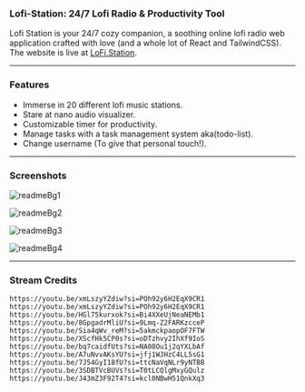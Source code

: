 ### Lofi-Station: 24/7 Lofi Radio & Productivity Tool

Lofi Station is your 24/7 cozy companion, a soothing online lofi radio web application crafted with love (and a whole lot of React and TailwindCSS). The website is live at [LoFi.Station](https://lofistation.vercel.app/).

---

### Features

- Immerse in 20 different lofi music stations.
- Stare at nano audio visualizer.
- Customizable timer for productivity.
- Manage tasks with a task management system aka(todo-list).
- Change username (To give that personal touch!).

---

### Screenshots

![readmeBg1](https://github.com/user-attachments/assets/e0d374f0-2e3c-4fbd-bde9-f6a5458b37b2)


![readmeBg2](https://github.com/user-attachments/assets/8f8bdb3f-7ecb-4007-8248-f471b89b4387)


![readmeBg3](https://github.com/user-attachments/assets/76c483ea-90ec-4172-9911-e362fa6dd704)


![readmeBg4](https://github.com/user-attachments/assets/8d237d1c-d800-4c6c-a1e0-8b90733e22b6)


---

### Stream Credits

```
https://youtu.be/xmLszyYZdiw?si=POh92y6H2EqX9CR1
https://youtu.be/xmLszyYZdiw?si=POh92y6H2EqX9CR1
https://youtu.be/HGl75kurxok?si=Bi4XXeUjNeaNEMb1
https://youtu.be/8GpgadrMliU?si=9Lmq-Z2FARKzcceP
https://youtu.be/Sia4qWv_reM?si=5akmckpaopOF7FTW
https://youtu.be/XScfHk5CP0s?si=oDTzhvy2IhXf9IoS
https://youtu.be/bq7caidfUts?si=NA08Ou1j2qYXLbAf
https://youtu.be/A7uNvvAKsYU?si=jfj1WJHzC4LL5sG1
https://youtu.be/7J54GyI18fU?si=ttcNaVqNLr9yNTBB
https://youtu.be/3SDBTVcBUVs?si=T0tLCQlgMxyGQulz
https://youtu.be/J43mZ3F92T4?si=kcl0NBwH51QnkXq3
```
